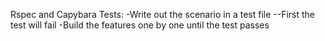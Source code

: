Rspec and Capybara
Tests:
-Write out the scenario in a test file
--First the test will fail
-Build the features one by one until the test passes

